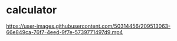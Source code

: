 # calculator



https://user-images.githubusercontent.com/50314456/209513063-66e849ca-76f7-4eed-9f7e-5739771497d9.mp4

